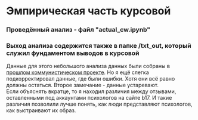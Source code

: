 # Эмпирическая часть курсовой
### Проведённый анализ - файл "actual_cw.ipynb"
### Выход анализа содержится также в папке /txt_out, который служил фундаментом выводов в курсовой

Данные для этого небольшого анализа данных были собраны в [прошлом коммунистическом проекте](https://github.com/pyrogn/vech-communism). Но я ещё слегка подкорректировал данные, где были ошибки. Хотя они всё равно должны остаться. Второе замечание - данные устаревают.    
Если объяснять вкратце, то я находил различия между отзывами, оставленными под аккаунтами психологов на сайте b17. И такие различия позволили лучше понять, как люди представляют психологов, как выстраивают их образ.
